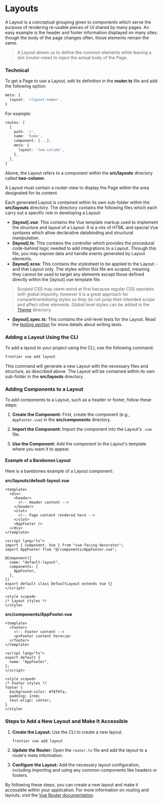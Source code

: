 # Layouts

A Layout is a conceptual grouping given to components which serve the purpose of rendering re-usable pieces of UI shared by many pages. An easy example is the header and footer information displayed on many sites: though the body of the page changes often, those elements remain the same.

> A Layout allows us to define the common elements while leaving a slot (router-view) to inject the actual body of the Page.

### Technical

To get a Page to use a Layout, edit its definition in the **router.ts** file and add the following option:

```ts
meta: {
  layout: '<layout-name>',
}
```

For example:

```ts
routes: [
  {
    path: '/',
    name: 'home',
    component: [...],
    meta: {
      layout: 'two-column',
    },
  },
]
```

Above, the Layout refers to a component within the **src/layouts** directory called **two-column**.

A Layout must contain a router-view to display the Page within the area designated for its content.

Each generated Layout is contained within its own sub-folder within the **src/layouts** directory. The directory contains the following files which each carry out a specific role in developing a Layout:

- **[layout].vue**: This contains the Vue template markup used to implement the structure and layout of a Layout. It is a mix of HTML and special Vue syntaxes which allow declarative databinding and structural manipulation.
- **[layout].ts**: This contains the controller which provides the procedural code-behind logic needed to add integrations to a Layout. Through this file, you may expose data and handle events generated by Layout elements.
- **[layout].scss**: This contains the stylesheet to be applied to the Layout - and that Layout only. The styles within this file are scoped, meaning they cannot be used to target any elements except those defined directly within the [layout].vue template file.

> Scoped CSS may seem weird at first because regular CSS operates with global impunity, however it is a great approach for compartmentalizing styles so they do not jump their intended scope and affect other elements. Global level styles can be added in the [Theme](Theming.md#global-styles) directory.

- **[layout].spec.ts**: This contains the unit-level tests for the Layout. Read the [testing section](Testing.md#unit-tests-with-jest) for more details about writing tests.

### Adding a Layout Using the CLI

To add a layout to your project using the CLI, use the following command:

```bash
frontier vue add layout
```

This command will generate a new Layout with the necessary files and structure, as described above. The Layout will be contained within its own sub-folder in the **src/layouts** directory.

### Adding Components to a Layout

To add components to a Layout, such as a header or footer, follow these steps:

1. **Create the Component:**
   First, create the component (e.g., `AppFooter.vue`) in the **src/components** directory.

2. **Import the Component:**
   Import the component into the Layout's `.vue` file.

3. **Use the Component:**
   Add the component to the Layout's template where you want it to appear.

#### Example of a Barebones Layout

Here is a barebones example of a Layout component:

**src/layouts/default-layout.vue**

```vue
<template>
  <div>
    <header>
      <!-- Header content -->
    </header>
    <slot>
      <!-- Page content rendered here -->
    </slot>
    <AppFooter />
  </div>
</template>

<script lang="ts">
import { Component, Vue } from "vue-facing-decorator";
import AppFooter from "@/components/AppFooter.vue";

@Component({
  name: "default-layout",
  components: {
    AppFooter,
  },
})
export default class DefaultLayout extends Vue {}
</script>

<style scoped>
/* Layout styles */
</style>
```

**src/components/AppFooter.vue**

```vue
<template>
  <footer>
    <!-- Footer content -->
    <p>Footer content here</p>
  </footer>
</template>

<script lang="ts">
export default {
  name: "AppFooter",
};
</script>

<style scoped>
/* Footer styles */
footer {
  background-color: #f8f9fa;
  padding: 1rem;
  text-align: center;
}
</style>
```

### Steps to Add a New Layout and Make It Accessible

1. **Create the Layout:**
   Use the CLI to create a new layout.

   ```bash
   frontier vue add layout
   ```

2. **Update the Router:**
   Open the `router.ts` file and add the layout to a route's meta information.
3. **Configure the Layout:**
   Add the necessary layout configuration, including importing and using any common components like headers or footers.

By following these steps, you can create a new layout and make it accessible within your application. For more information on routing and layouts, visit the [Vue Router documentation](https://router.vuejs.org/).
